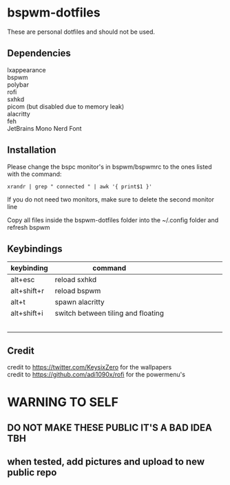# bspwm-dotfiles

These are personal dotfiles and should not be used.

## Dependencies

lxappearance  
bspwm  
polybar  
rofi  
sxhkd  
picom (but disabled due to memory leak)  
alacritty  
feh  
JetBrains Mono Nerd Font  

## Installation
Please change the bspc monitor's in bspwm/bspwmrc to the ones listed with the command: 

```
xrandr | grep " connected " | awk '{ print$1 }'  
```
If you do not need two monitors, make sure to delete the second monitor line

Copy all files inside the bspwm-dotfiles folder into the ~/.config folder and refresh bspwm  

## Keybindings

| keybinding    | command                            |   |   |   |   |   |   |   |   |
|---------------|------------------------------------|---|---|---|---|---|---|---|---|
| alt\+esc      | reload sxhkd                       |   |   |   |   |   |   |   |   |
| alt\+shift\+r | reload bspwm                       |   |   |   |   |   |   |   |   |
| alt\+t        | spawn alacritty                    |   |   |   |   |   |   |   |   |
| alt\+shift\+i | switch between tiling and floating |   |   |   |   |   |   |   |   |
|               |                                    |   |   |   |   |   |   |   |   |
|               |                                    |   |   |   |   |   |   |   |   |
|               |                                    |   |   |   |   |   |   |   |   |
|               |                                    |   |   |   |   |   |   |   |   |
|               |                                    |   |   |   |   |   |   |   |   |

## Credit

credit to https://twitter.com/KeysixZero for the wallpapers  
credit to https://github.com/adi1090x/rofi for the powermenu's 

# WARNING TO SELF
## DO NOT MAKE THESE PUBLIC IT'S A BAD IDEA TBH
## when tested, add pictures and upload to new public repo
